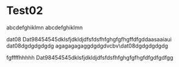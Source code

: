 # Test02
abcdefghiklmn
abcdefghiklmn

dat08
Dat98454545dklsfjdkldjdfsfdsfhfghgfgfhgffdfgddaasaaiaui
dat08dgdgdgdgdg
agagagagaggdgdgdvcbv\dat08dgdgdgdgdg

fgffffhhhhh
Dat98454545dklsfjdkldjdfsfdsfhfghgfgfhgfdfgdfgdfgg

